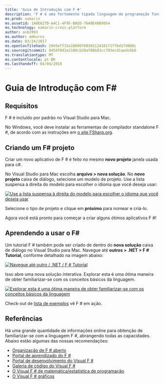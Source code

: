 ```yaml
---
title: 'Guia de Introdução com F #'
description: 'F # é uma fortemente tipada linguagem de programação funcional projetada para ser executado no .NET'
ms.prod: xamarin
ms.assetid: 1A0E627D-A4C1-4F95-BAED-76A0E40B9054
ms.technology: xamarin-cross-platform
author: asb3993
ms.author: amburns
ms.date: 03/24/2017
ms.openlocfilehash: 29e5eff33a18090760365124101f1f7bd1fd0d0c
ms.sourcegitcommit: 945df041e2180cb20af08b83cc703ecd1aedc6b0
ms.translationtype: MT
ms.contentlocale: pt-BR
ms.lasthandoff: 04/04/2018
---
```

# <a name="getting-started-with-f35"></a>Guia de Introdução com F&#35;

## <a name="requirements"></a>Requisitos

F # é incluído por padrão no Visual Studio para Mac.

No Windows, você deve instalar as ferramentas de compilador standalone F #, de acordo com as instruções em [o site FSharp.org](http://fsharp.org/use/windows/).

## <a name="creating-an-f35-project"></a>Criando um F&#35; projeto

Criar um novo aplicativo de F # é feito no mesmo **novo projeto** janela usada para c#.

No Visual Studio para Mac escolha **arquivo > nova solução**. No **novo projeto** caixa de diálogo, selecione um modelo de projeto. Use a lista suspensa à direita do modelo para escolher o idioma que você deseja usar:

 [![](overview-images/choosefsharp.png "Use a lista suspensa à direita do modelo para escolher o idioma que você deseja usar")](overview-images/choosefsharp.png#lightbox)

Selecione o tipo de projeto e clique em **próximo** para nomear e criá-lo.


Agora você está pronto para começar a criar alguns ótimos aplicativos F #!

## <a name="learning-to-use-f35"></a>Aprendendo a usar o F&#35;

Um tutorial F # também pode ser criado de dentro do **nova solução** caixa de diálogo no Visual Studio para Mac. Navegue até **outros > .NET > F # Tutorial**, conforme detalhado na imagem abaixo:

 [![](overview-images/fsharptutorial.png "Navegue até outro / .NET / F # Tutorial")](overview-images/fsharptutorial.png#lightbox)

Isso abre uma nova solução interativa. Explorar esta é uma ótima maneira de obter familiarizar-se com os conceitos básicos da linguagem.

 [![](overview-images/newtutorial-sml.png "Explorar esta é uma ótima maneira de obter familiarizar-se com os conceitos básicos da linguagem")](overview-images/newtutorial.png#lightbox)

Check-out de [lista de exemplos](~/cross-platform/platform/fsharp/samples.md) vê F # em ação.

## <a name="references"></a>Referências

Há uma grande quantidade de informações online para obtenção de familiarizar-se com a linguagem F #, abrangendo todas as capacidades. Abaixo estão algumas das nossas recomendações:

-  [Organização de F # aberto](http://fsharp.org)
-  [Portal de aprendizado do F #](http://tryfsharp.org)
-  [Portal de desenvolvimento do Visual F #](http://go.microsoft.com/fwlink/?LinkID=234174)
-  [Galeria de código do Visual F #](http://go.microsoft.com/fwlink/?LinkID=124614)
-  [O Visual F # de matemática/estatística de programação](http://go.microsoft.com/fwlink/?LinkId=235173)
-  [O Visual F # gráficos](http://go.microsoft.com/fwlink/?LinkId=235176)

